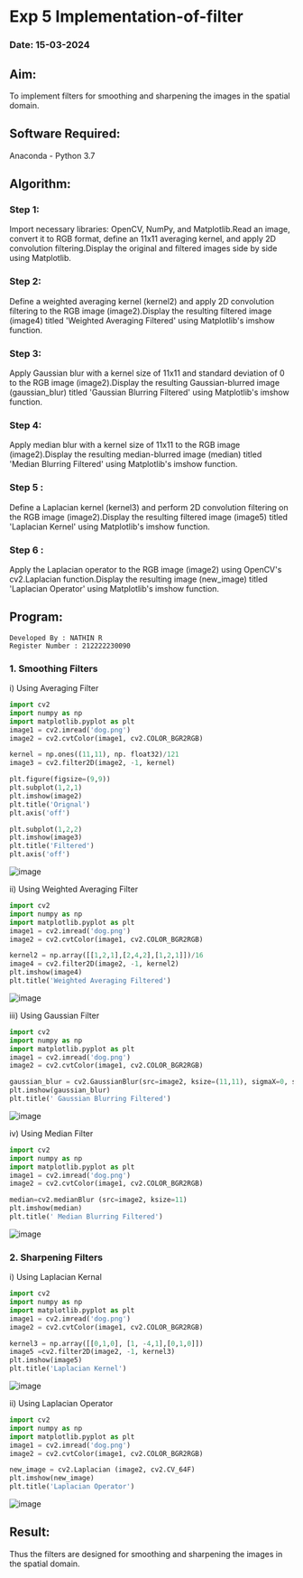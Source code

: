 # Exp 5 Implementation-of-filter
### Date: 15-03-2024
## Aim:
To implement filters for smoothing and sharpening the images in the spatial domain.

## Software Required:
Anaconda - Python 3.7

## Algorithm:

### Step 1:
Import necessary libraries: OpenCV, NumPy, and Matplotlib.Read an image, convert it to RGB format, define an 11x11 averaging kernel, and apply 2D convolution filtering.Display the original and filtered images side by side using Matplotlib.

### Step 2:
Define a weighted averaging kernel (kernel2) and apply 2D convolution filtering to the RGB image (image2).Display the resulting filtered image (image4) titled 'Weighted Averaging Filtered' using Matplotlib's imshow function.

### Step 3:
Apply Gaussian blur with a kernel size of 11x11 and standard deviation of 0 to the RGB image (image2).Display the resulting Gaussian-blurred image (gaussian_blur) titled 'Gaussian Blurring Filtered' using Matplotlib's imshow function.

### Step 4:
Apply median blur with a kernel size of 11x11 to the RGB image (image2).Display the resulting median-blurred image (median) titled 'Median Blurring Filtered' using Matplotlib's imshow function.

### Step 5 :
Define a Laplacian kernel (kernel3) and perform 2D convolution filtering on the RGB image (image2).Display the resulting filtered image (image5) titled 'Laplacian Kernel' using Matplotlib's imshow function.

### Step 6 :
Apply the Laplacian operator to the RGB image (image2) using OpenCV's cv2.Laplacian function.Display the resulting image (new_image) titled 'Laplacian Operator' using Matplotlib's imshow function.

## Program:
```
Developed By : NATHIN R
Register Number : 212222230090
```
### 1. Smoothing Filters

i) Using Averaging Filter
```Python
import cv2
import numpy as np
import matplotlib.pyplot as plt
image1 = cv2.imread('dog.png')
image2 = cv2.cvtColor(image1, cv2.COLOR_BGR2RGB)

kernel = np.ones((11,11), np. float32)/121
image3 = cv2.filter2D(image2, -1, kernel)

plt.figure(figsize=(9,9))
plt.subplot(1,2,1)
plt.imshow(image2)
plt.title('Orignal')
plt.axis('off')

plt.subplot(1,2,2)
plt.imshow(image3)
plt.title('Filtered')
plt.axis('off')
```
![image](https://github.com/Augustine0306/Implementation-of-filter/assets/119404460/5de29806-ecb1-4efc-8748-a1e565cd59a8)

ii) Using Weighted Averaging Filter
```Python
import cv2
import numpy as np
import matplotlib.pyplot as plt
image1 = cv2.imread('dog.png')
image2 = cv2.cvtColor(image1, cv2.COLOR_BGR2RGB)

kernel2 = np.array([[1,2,1],[2,4,2],[1,2,1]])/16
image4 = cv2.filter2D(image2, -1, kernel2)
plt.imshow(image4)
plt.title('Weighted Averaging Filtered')
```
![image](https://github.com/Augustine0306/Implementation-of-filter/assets/119404460/9708fb2a-f8c7-4474-8e3f-69ff60982952)



iii) Using Gaussian Filter
```Python
import cv2
import numpy as np
import matplotlib.pyplot as plt
image1 = cv2.imread('dog.png')
image2 = cv2.cvtColor(image1, cv2.COLOR_BGR2RGB)

gaussian_blur = cv2.GaussianBlur(src=image2, ksize=(11,11), sigmaX=0, sigmaY=0)
plt.imshow(gaussian_blur)
plt.title(' Gaussian Blurring Filtered')
```

![image](https://github.com/Augustine0306/Implementation-of-filter/assets/119404460/af71280e-756e-4377-be46-ce30ac12ef1c)

iv) Using Median Filter
```Python
import cv2
import numpy as np
import matplotlib.pyplot as plt
image1 = cv2.imread('dog.png')
image2 = cv2.cvtColor(image1, cv2.COLOR_BGR2RGB)

median=cv2.medianBlur (src=image2, ksize=11)
plt.imshow(median)
plt.title(' Median Blurring Filtered')
```
![image](https://github.com/Augustine0306/Implementation-of-filter/assets/119404460/7f93d043-6e49-4ff8-9a4c-310dacce8b1e)


### 2. Sharpening Filters
i) Using Laplacian Kernal
```Python
import cv2
import numpy as np
import matplotlib.pyplot as plt
image1 = cv2.imread('dog.png')
image2 = cv2.cvtColor(image1, cv2.COLOR_BGR2RGB)

kernel3 = np.array([[0,1,0], [1, -4,1],[0,1,0]])
image5 =cv2.filter2D(image2, -1, kernel3)
plt.imshow(image5)
plt.title('Laplacian Kernel')
```
![image](https://github.com/Augustine0306/Implementation-of-filter/assets/119404460/16608642-b7d0-487f-a37d-6ae6bbee78f8)


ii) Using Laplacian Operator
```Python
import cv2
import numpy as np
import matplotlib.pyplot as plt
image1 = cv2.imread('dog.png')
image2 = cv2.cvtColor(image1, cv2.COLOR_BGR2RGB)

new_image = cv2.Laplacian (image2, cv2.CV_64F)
plt.imshow(new_image)
plt.title('Laplacian Operator')
```
![image](https://github.com/Augustine0306/Implementation-of-filter/assets/119404460/1d90e713-f2c6-4341-ad4f-7565113b633e)

## Result:
Thus the filters are designed for smoothing and sharpening the images in the spatial domain.
